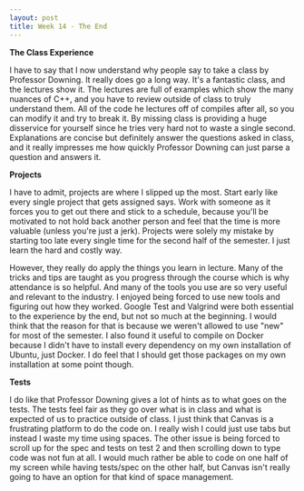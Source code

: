 ```yaml
---
layout: post
title: Week 14 - The End
---
```


**The Class Experience**

I have to say that I now understand why people say to take a class by Professor Downing. It really does go a long way. It's a fantastic class, and the lectures show it. The lectures are full of examples which show the many nuances of C++, and you have to review outside of class to truly understand them. All of the code he lectures off of compiles after all, so you can modify it and try to break it. By missing class is providing a huge disservice for yourself since he tries very hard not to waste a single second. Explanations are concise but definitely answer the questions asked in class, and it really impresses me how quickly Professor Downing can just parse a question and answers it.

**Projects**

I have to admit, projects are where I slipped up the most. Start early like every single project that gets assigned says. Work with someone as it forces you to get out there and stick to a schedule, because you'll be motivated to not hold back another person and feel that the time is more valuable (unless you're just a jerk). Projects were solely my mistake by starting too late every single time for the second half of the semester. I just learn the hard and costly way.

However, they really do apply the things you learn in lecture. Many of the tricks and tips are taught as you progress through the course which is why attendance is so helpful. And many of the tools you use are so very useful and relevant to the industry. I enjoyed being forced to use new tools and figuring out how they worked. Google Test and Valgrind were both essential to the experience by the end, but not so much at the beginning. I would think that the reason for that is because we weren't allowed to use "new" for most of the semester. I also found it useful to compile on Docker because I didn't have to install every dependency on my own installation of Ubuntu, just Docker. I do feel that I should get those packages on my own installation at some point though.

**Tests**

I do like that Professor Downing gives a lot of hints as to what goes on the tests. The tests feel fair as they go over what is in class and what is expected of us to practice outside of class. I just think that Canvas is a frustrating platform to do the code on. I really wish I could just use tabs but instead I waste my time using spaces. The other issue is being forced to scroll up for the spec and tests on test 2 and then scrolling down to type code was not fun at all. I would much rather be able to code on one half of my screen while having tests/spec on the other half, but Canvas isn't really going to have an option for that kind of space management.
